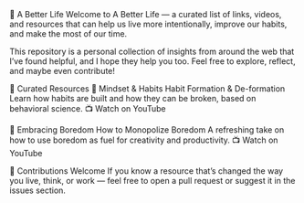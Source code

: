 
</h1>🌱 A Better Life </h1>
Welcome to A Better Life — a curated list of links, videos, and resources that can help us live more intentionally, improve our habits, and make the most of our time.

This repository is a personal collection of insights from around the web that I’ve found helpful, and I hope they help you too. Feel free to explore, reflect, and maybe even contribute!

🔗 Curated Resources
🎯 Mindset & Habits
Habit Formation & De-formation
Learn how habits are built and how they can be broken, based on behavioral science.
📺 Watch on YouTube

🧠 Embracing Boredom
How to Monopolize Boredom
A refreshing take on how to use boredom as fuel for creativity and productivity.
📺 Watch on YouTube

💬 Contributions Welcome
If you know a resource that’s changed the way you live, think, or work — feel free to open a pull request or suggest it in the issues section.
